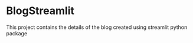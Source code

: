# BlogStreamlit
This project contains the details of the blog created using streamlit python package
